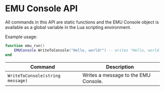 # EMU Console API

All commands in this API are static functions and the EMU Console object is available as a global variable in the Lua scripting environment.

Example usage:
```lua
function emu_run()
    EMUConsole.WriteToConsole("Hello, world!") -- writes "Hello, world!" to the console
end
```

| Command  | Description |
| ------------- | ------------- |
| `WriteToConsole(string message)`  | Writes a message to the EMU Console. |